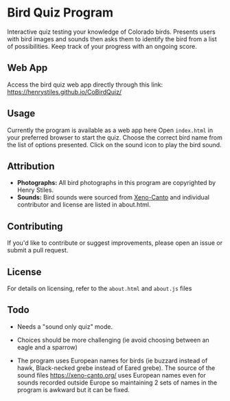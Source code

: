 # Bird Quiz Program

Interactive quiz testing your knowledge of Colorado birds. Presents users with bird images and sounds then asks them to identify the bird from a list of possibilities. Keep track of your progress with an ongoing score.

## Web App

Access the bird quiz web app directly through this link: https://henrystiles.github.io/CoBirdQuiz/

## Usage

Currently the program is available as a web app here Open `index.html` in your preferred browser to start the quiz. Choose the correct bird name from the list of options presented. Click on the sound icon to play the bird sound.

## Attribution

- **Photographs:** All bird photographs in this program are copyrighted by Henry Stiles.
- **Sounds:** Bird sounds were sourced from [Xeno-Canto](https://xeno-canto.org/) and individual contributor and license are listed in about.html.

## Contributing

If you'd like to contribute or suggest improvements, please open an issue or submit a pull request.

## License

For details on licensing, refer to the `about.html` and `about.js` files

## Todo

- Needs a "sound only quiz" mode.
- Choices should be more challenging (ie avoid choosing between an eagle and a sparrow)

- The program uses European names for birds (ie buzzard instead of hawk,
  Black-necked grebe instead of Eared grebe).  The source of the sound files
  https://xeno-canto.org/ uses European names even for sounds recorded outside Europe so maintaining 2 sets of names in the program is awkward but it can be fixed.

